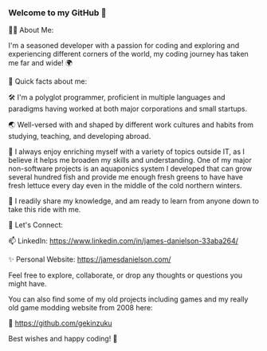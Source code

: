 ### Welcome to my GitHub 👋

🧑‍💻 About Me:

I'm a seasoned developer with a passion for coding and exploring and experiencing different corners of the world, my coding journey has taken me far and wide! 🌍 

🚀 Quick facts about me:

🛠️ I'm a polyglot programmer, proficient in multiple languages and paradigms having worked at both major corporations and small startups.

🌏  Well-versed with and shaped by different work cultures and habits from studying, teaching, and developing abroad.

🔭 I always enjoy enriching myself with a variety of topics outside IT, as I believe it helps me broaden my skills and understanding. One of my major non-software projects is an aquaponics system I developed that can grow several hundred fish and provide me enough fresh greens to have have fresh lettuce every day even in the middle of the cold northern winters.

👥 I readily share my knowledge, and am ready to learn from anyone down to take this ride with me.

💬 Let's Connect:

📫 LinkedIn: https://www.linkedin.com/in/james-danielson-33aba264/

✨ Personal Website: https://jamesdanielson.com/

Feel free to explore, collaborate, or drop any thoughts or questions you might have.

You can also find some of my old projects including games and my really old game modding website from 2008 here:

🌟 https://github.com/gekinzuku

Best wishes and happy coding! 👋
<!--
**geekylink/geekylink** is a ✨ _special_ ✨ repository because its `README.md` (this file) appears on your GitHub profile.

Here are some ideas to get you started:

- 🔭 I’m currently working on ...
- 🌱 I’m currently learning ...
- 👯 I’m looking to collaborate on ...
- 🤔 I’m looking for help with ...
- 💬 Ask me about ...
- 📫 How to reach me: ...
- 😄 Pronouns: ...
- ⚡ Fun fact: ...
-->
